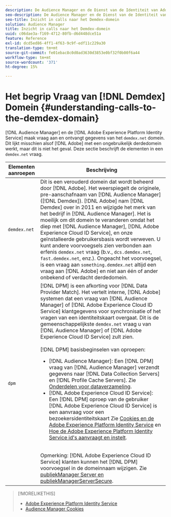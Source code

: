 ```yaml
---
description: De Audience Manager en de Dienst van de Identiteit van Adobe Experience Platform maken vraag aan en ontvangen gegevens van het domein demdex.net. Dit lijkt misschien alsof Adobe werkt met een ongebruikelijk extern domein, maar dat is niet het geval. Deze sectie beschrijft de elementen in een vraag demdex.net.
seo-description: De Audience Manager en de Dienst van de Identiteit van Adobe Experience Platform maken vraag aan en ontvangen gegevens van het domein demdex.net. Dit lijkt misschien alsof Adobe werkt met een ongebruikelijk extern domein, maar dat is niet het geval. Deze sectie beschrijft de elementen in een vraag demdex.net.
seo-title: Inzicht in calls naar het Demdex-domein
solution: Audience Manager
title: Inzicht in calls naar het Demdex-domein
uuid: c06dae3a-f169-4712-80fb-d6d448dce51a
feature: Reference
exl-id: dcd5ed86-4ff1-4f63-9c9f-edf11c229a30
translation-type: tm+mt
source-git-commit: fe01ebac8c0d0ad3630d3853e0bf32f0b00f6a44
workflow-type: tm+mt
source-wordcount: '371'
ht-degree: 15%

---
```


# Het begrip Vraag van [!DNL Demdex] Domein {#understanding-calls-to-the-demdex-domain}

[!DNL Audience Manager] en de  [!DNL Adobe Experience Platform Identity Service] maak vraag aan en ontvangt gegevens van het  `demdex.net` domein. Dit lijkt misschien alsof [!DNL Adobe] met een ongebruikelijk derdedomein werkt, maar dit is niet het geval. Deze sectie beschrijft de elementen in een `demdex.net` vraag.

| Elementen aanroepen | Beschrijving |
|---|---|
| `demdex.net` | Dit is een verouderd domein dat wordt beheerd door [!DNL Adobe]. Het weerspiegelt de originele, pre-aanschafnaam van [!DNL Audience Manager] ([!DNL Demdex]). [!DNL Adobe] nam [!DNL Demdex] over in 2011 en wijzigde het merk van het bedrijf in [!DNL Audience Manager]. Het is moeilijk om dit domein te veranderen omdat het diep met [!DNL Audience Manager], [!DNL Adobe Experience Cloud ID Service], en onze geïnstalleerde gebruikersbasis wordt verweven. U kunt andere voorvoegsels zien verbonden aan erfenis `demdex.net` vraag (b.v., `dcs.demdex.net`, `fast.demdex.net`, enz.). Ongeacht het voorvoegsel, is een vraag aan `something.demdex.net` altijd een vraag aan [!DNL Adobe] en niet aan één of ander onbekend of verdacht derdedomein. |
| `dpm` | [!DNL DPM] is een afkorting voor  [!DNL Data Provider Match]. Het vertelt interne, [!DNL Adobe] systemen dat een vraag van [!DNL Audience Manager] of [!DNL Adobe Experience Cloud ID Service] klantgegevens voor synchronisatie of het vragen van een identiteitskaart overgaat. Dit is de gemeenschappelijkste `demdex.net` vraag u van [!DNL Audience Manager] of [!DNL Adobe Experience Cloud ID Service] zult zien. <br><br>[!DNL DPM] basisbeginselen van oproepen: <ul><li>[!DNL Audience Manager]: Een  [!DNL DPM] vraag van  [!DNL Audience Manager] verzendt gegevens naar  [!DNL Data Collection Servers] en  [!DNL Profile Cache Servers]. Zie [Onderdelen voor dataverzameling](../reference/system-components/components-data-collection.md).</li><li>[!DNL Adobe Experience Cloud ID Service]: Een  [!DNL DPM] oproep van de gebruiker  [!DNL Adobe Experience Cloud ID Service] is een aanvraag voor een bezoekersidentiteitskaart Zie [Cookies en de Adobe Experience Platform Identity Service](https://docs.adobe.com/content/help/nl-NL/id-service/using/intro/cookies.html) en [Hoe de Adobe Experience Platform Identity Service id&#39;s aanvraagt en instelt](https://docs.adobe.com/content/help/en/id-service/using/intro/id-request.html).</li></ul><br>Opmerking:  [!DNL Adobe Experience Cloud ID Service] klanten kunnen het  [!DNL DPM] voorvoegsel in de domeinnaam wijzigen. Zie [publiekManager Server en publiekManagerServerSecure](https://docs.adobe.com/content/help/en/id-service/using/id-service-api/configurations/subdomain-config.html). |

>[!MORELIKETHIS]
>
>* [Adobe Experience Platform Identity Service](https://docs.adobe.com/content/help/en/id-service/using/home.html)
>* [Audience Manager Cookies](https://docs.adobe.com/content/help/nl-NL/core-services/interface/ec-cookies/cookies-am.html)

